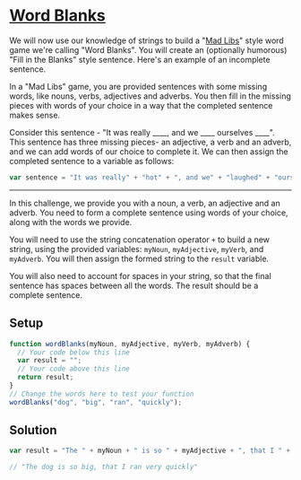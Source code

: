 # [Word Blanks](https://learn.freecodecamp.org/javascript-algorithms-and-data-structures/basic-javascript/word-blanks)

We will now use our knowledge of strings to build a "[Mad Libs](https://en.wikipedia.org/wiki/Mad_Libs)" style word game we're calling "Word Blanks". You will create an (optionally humorous) "Fill in the Blanks" style sentence. Here's an example of an incomplete sentence.

In a "Mad Libs" game, you are provided sentences with some missing words, like nouns, verbs, adjectives and adverbs. You then fill in the missing pieces with words of your choice in a way that the completed sentence makes sense.

Consider this sentence - "It was really ____, and we ____ ourselves ____". This sentence has three missing pieces- an adjective, a verb and an adverb, and we can add words of our choice to complete it. We can then assign the completed sentence to a variable as follows:

```js
var sentence = "It was really" + "hot" + ", and we" + "laughed" + "ourselves" + "silly.";
```

---

In this challenge, we provide you with a noun, a verb, an adjective and an adverb. You need to form a complete sentence using words of your choice, along with the words we provide.

You will need to use the string concatenation operator `+` to build a new string, using the provided variables: `myNoun`, `myAdjective`, `myVerb`, and `myAdverb`. You will then assign the formed string to the `result` variable.

You will also need to account for spaces in your string, so that the final sentence has spaces between all the words. The result should be a complete sentence.

## Setup

```js
function wordBlanks(myNoun, myAdjective, myVerb, myAdverb) {
  // Your code below this line
  var result = "";
  // Your code above this line
  return result;
}
// Change the words here to test your function
wordBlanks("dog", "big", "ran", "quickly");
```

## Solution

```js
var result = "The " + myNoun + " is so " + myAdjective + ", that I " + myVerb + " very " + myAdverb;

// "The dog is so big, that I ran very quickly"
```